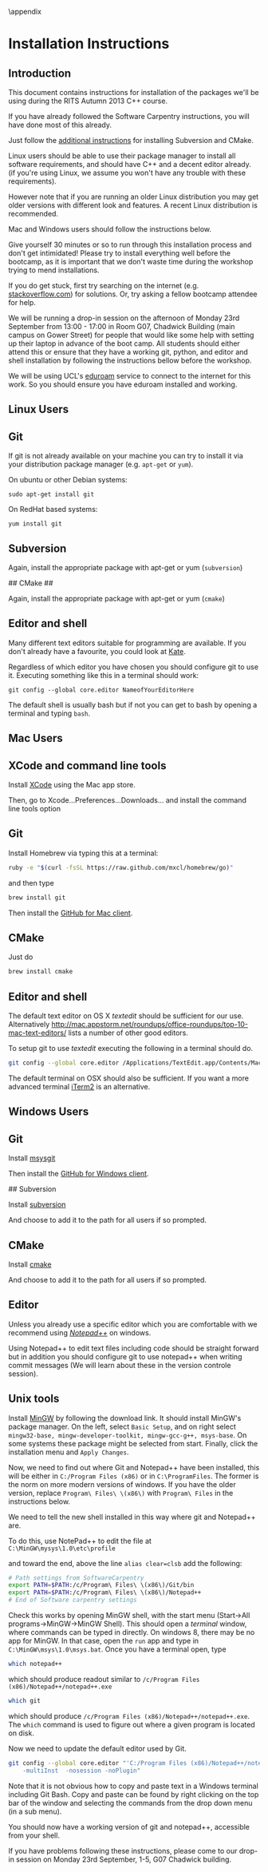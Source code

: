 \appendix 

Installation Instructions
=========================

Introduction
------------

This document contains instructions for installation of the packages
we'll be using during the RITS Autumn 2013 C++ course.

If you have already followed the Software Carpentry instructions, you will have done most of this already. 

Just follow the [additional instructions](../02extra_preparation.md) for installing Subversion and CMake.

Linux users should be able to use their package manager to install all software requirements, and should have C++ and a decent editor already.
(if you're using Linux, we assume you won't have any trouble with these requirements).

However note that if you are running an older Linux distribution you may get older versions with different look and features.
A recent Linux distribution is recommended. 

Mac and Windows users should follow the instructions below.

Give yourself 30 minutes or so to run through this installation process and don't get intimidated!
Please try to install everything well before the bootcamp,
as it is important that we don't waste time during the workshop trying to mend installations. 

If you do get stuck, first try searching on the internet (e.g. [stackoverflow.com](http://stackoverflow.com)) for solutions.
Or, try asking a fellow bootcamp attendee for help.

We will be running a drop-in session on the afternoon of Monday 23rd September from 13:00 - 17:00 in Room G07,
Chadwick Building (main campus on Gower Street) for people that would like some help with setting up their laptop in 
advance of the boot camp. All students should either attend this or ensure 
that they have a working git, python, and editor and shell installation by following the instructions bellow before the workshop. 

We will be using UCL's [eduroam](http://www.ucl.ac.uk/isd/staff/wireless/eduroam) service to connect to the internet for this work. 
So you should ensure you have eduroam installed and working.

## Linux Users ##

## Git ##

If git is not already available on your machine 
you can try to install it via your distribution package manager (e.g. `apt-get` or `yum`).

On ubuntu or other Debian systems:

    sudo apt-get install git

On RedHat based systems:

    yum install git

## Subversion ##

Again, install the appropriate package with apt-get or yum (`subversion`)

## CMake ##

Again, install the appropriate package with apt-get or yum (`cmake`)

## Editor and shell ##

Many different text editors suitable for programming are available.
If you don't already have a favourite,
you could look at [Kate](http://kate-editor.org/).

Regardless of which editor you have chosen you should configure git to use it. Executing something like this in a terminal should work:

```
git config --global core.editor NameofYourEditorHere
```

The default shell is usually bash but if not you can get to bash by opening a terminal and typing `bash`.

## Mac Users ##

## XCode and command line tools ##

Install [XCode](https://itunes.apple.com/us/app/xcode/id497799835) using the Mac app store. 

Then, go to Xcode...Preferences...Downloads... and install the command line tools option

## Git ##

Install Homebrew via typing this at a terminal:

``` Bash
ruby -e "$(curl -fsSL https://raw.github.com/mxcl/homebrew/go)"
```    

and then type

``` Bash
brew install git
```


Then install the [GitHub for Mac client](http://mac.github.com).

## CMake

Just do

``` Bash
brew install cmake
```

## Editor and shell ##

The default text editor on OS X *textedit* should be sufficient for our use. Alternatively 
http://mac.appstorm.net/roundups/office-roundups/top-10-mac-text-editors/ lists a number of other good editors. 

To setup git to use *textedit* executing the following in a terminal should do.

``` Bash
git config --global core.editor /Applications/TextEdit.app/Contents/MacOS/TextEdit
```

The default terminal on OSX should also be sufficient. If you want a more advanced terminal [iTerm2](http://www.iterm2.com/) is an alternative.

## Windows Users ##

## Git ##

Install [msysgit](http://code.google.com/p/msysgit/downloads/list?q=full+installer+official+git)

Then install the [GitHub for Windows client](http://windows.github.com/).

## Subversion

Install [subversion](http://sourceforge.net/projects/win32svn/)

And choose to add it to the path for all users if so prompted.

## CMake

Install [cmake](http://www.cmake.org/cmake/resources/software.html)

And choose to add it to the path for all users if so prompted.

## Editor ##

Unless you already use a specific editor which you are comfortable with we recommend using 
[*Notepad++*](http://notepad-plus-plus.org/) on windows.

Using Notepad++ to edit text files including code should be straight forward but in addition you should configure git 
to use notepad++ when writing commit messages (We will learn about these in the version controle session).   

## Unix tools ##

Install [MinGW](http://sourceforge.net/projects/mingw/) by following the download link.
It should install MinGW's package manager. On the left, select ``Basic Setup``, and on right select
``mingw32-base, mingw-developer-toolkit, mingw-gcc-g++, msys-base``. On some systems these package
might be selected from start. Finally, click the installation menu and ``Apply Changes``. 

Now, we need to find out where Git and Notepad++ have been installed, this will be either in 
`C:/Program Files (x86)` or in `C:\ProgramFiles`. The former is the norm on more modern versions of windows.
If you have the older version, replace `Program\ Files\ \(x86\)` with `Program\ Files` in the instructions below.

We need to tell the new shell installed in this way where git and Notepad++ are.

To do this, use NotePad++ to edit the file at `C:\MinGW\mysys\1.0\etc\profile`

and toward the end, above the line `alias clear=clsb` add the following:

 ``` Bash
# Path settings from SoftwareCarpentry
export PATH=$PATH:/c/Program\ Files\ \(x86\)/Git/bin
export PATH=$PATH:/c/Program\ Files\ \(x86\)/Notepad++
# End of Software carpentry settings
```

Check this works by opening MinGW shell, with the start menu (Start->All programs->MinGW->MinGW
Shell). This should open a *terminal* window, where commands can be typed in directly. On windows 8,
there may be no app for MinGW. In that case, open the ``run`` app and type in
``C:\MinGW\msys\1.0\msys.bat``. Once you have a terminal open, type

``` Bash
which notepad++
```

which should produce readout similar to `/c/Program Files (x86)/Notepad++/notepad++.exe`

``` Bash
which git
```

which should produce `/c/Program Files (x86)/Notepad++/notepad++.exe`. The ``which`` command is used
to figure out where a given program is located on disk.

Now we need to update the default editor used by Git.

``` Bash
git config --global core.editor "'C:/Program Files (x86)/Notepad++/notepad++.exe' 
	-multiInst  -nosession -noPlugin"
```

Note that it is not obvious how to copy and paste text in a Windows terminal including Git Bash.
Copy and paste can be found by right clicking on the top bar of the window and selecting the
commands from the drop down menu (in a sub menu).  

You should now have a working version of git and notepad++, accessible from your shell.

If you have problems following these instructions, please come to our drop-in session on Monday 23rd September, 1-5, 
G07 Chadwick building.
